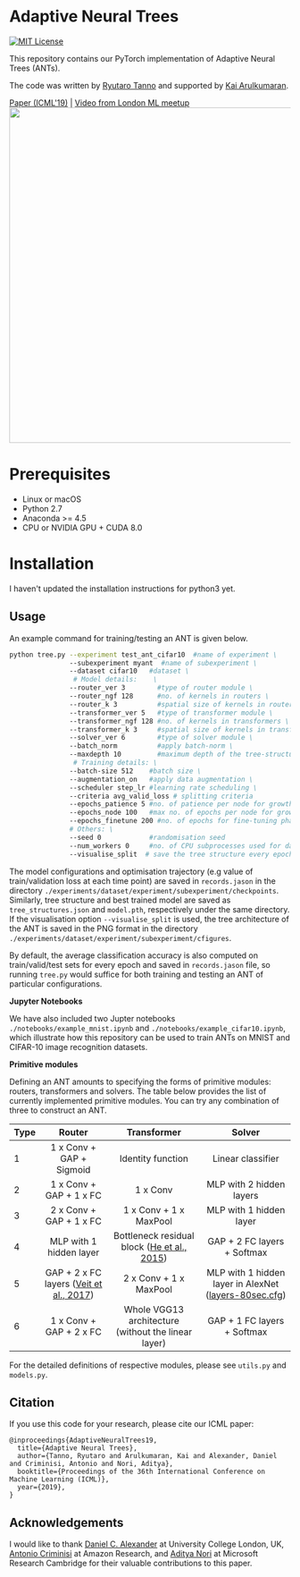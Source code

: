 # Adaptive Neural Trees

[![MIT License](https://img.shields.io/badge/license-MIT-blue.svg)](LICENSE.md)

This repository contains our PyTorch implementation of Adaptive Neural Trees (ANTs).

The code was written by [Ryutaro Tanno](https://rt416.github.io/) and 
supported by [Kai Arulkumaran](http://kaixhin.com). 

[Paper (ICML'19)](http://proceedings.mlr.press/v97/tanno19a.html) | [Video from London ML meetup](https://www.youtube.com/watch?v=v0bv0HTboOg&t=376s)
<img src='images/cover.png' width="600px"/>


# Prerequisites
- Linux or macOS
- Python 2.7
- Anaconda >= 4.5 
- CPU or NVIDIA GPU + CUDA 8.0 

# Installation
I haven't updated the installation instructions for python3 yet.

## Usage

An example command for training/testing an ANT is given below.

```bash
python tree.py --experiment test_ant_cifar10  #name of experiment \
               --subexperiment myant  #name of subexperiment \
               --dataset cifar10   #dataset \
                # Model details:    \
               --router_ver 3        #type of router module \
               --router_ngf 128      #no. of kernels in routers \
               --router_k 3          #spatial size of kernels in routers \
               --transformer_ver 5   #type of transformer module \
               --transformer_ngf 128 #no. of kernels in transformers \
               --transformer_k 3     #spatial size of kernels in transformers \
               --solver_ver 6        #type of solver module \
               --batch_norm          #apply batch-norm \
               --maxdepth 10         #maximum depth of the tree-structure \
                # Training details: \
               --batch-size 512    #batch size \
               --augmentation_on   #apply data augmentation \
               --scheduler step_lr #learning rate scheduling \
               --criteria avg_valid_loss # splitting criteria
               --epochs_patience 5 #no. of patience per node for growth phase \
               --epochs_node 100   #max no. of epochs per node for growth phase \
               --epochs_finetune 200 #no. of epochs for fine-tuning phase \
               # Others: \
               --seed 0            #randomisation seed
               --num_workers 0     #no. of CPU subprocesses used for data loading \
               --visualise_split  # save the tree structure every epoch \
```
The model configurations and optimisation trajectory (e.g value of
train/validation loss at each time point) are saved in `records.jason` in the 
directory `./experiments/dataset/experiment/subexperiment/checkpoints`. Similarly,
tree structure and best trained model are saved as `tree_structures.json`
and `model.pth`, respectively under the same directory. If the visualisation option 
`--visualise_split` is used, the tree architecture of the ANT is saved in the PNG
format in the directory `./experiments/dataset/experiment/subexperiment/cfigures`.

By default, the average classification accuracy is also computed
on train/valid/test sets for every epoch and saved in `records.jason` file, so
running `tree.py` would suffice for both training and testing an ANT of particular 
configurations. 

**Jupyter Notebooks**

We have also included two Jupter notebooks `./notebooks/example_mnist.ipynb`
and `./notebooks/example_cifar10.ipynb`, which illustrate how this repository 
can be used to train ANTs on MNIST and CIFAR-10 image recognition datasets. 


**Primitive modules**

Defining an ANT amounts to specifying the forms of primitive modules: routers,
transformers and solvers. The table below provides the list of currently implemented
primitive modules. You can try any combination of three
to construct an ANT. 

| Type | Router | Transformer  | Solver |
| ------------- |:-------------:  | :-----------:|:-----:|
| 1     | 1 x Conv + GAP + Sigmoid | Identity function | Linear classifier  |
| 2     | 1 x Conv + GAP + 1 x FC   | 1 x Conv | MLP with 2 hidden layers  |
| 3     | 2 x Conv + GAP + 1 x FC   | 1 x Conv + 1 x MaxPool | MLP with 1 hidden layer |
| 4     | MLP with 1 hidden layer   | Bottleneck residual block ([He et al., 2015](https://arxiv.org/abs/1512.03385)) | GAP + 2 FC layers + Softmax |
| 5     | GAP + 2 x FC layers ([Veit et al., 2017](https://arxiv.org/abs/1711.11503)) | 2 x Conv + 1 x MaxPool | MLP with 1 hidden layer in AlexNet ([layers-80sec.cfg](https://github.com/BVLC/caffe/blob/master/examples/mnist/lenet.prototxt))    |
| 6     | 1 x Conv +  GAP + 2 x FC | Whole VGG13 architecture (without the linear layer) | GAP + 1 FC layers + Softmax  |

For the detailed definitions of respective modules, please see `utils.py` and 
`models.py`. 

## Citation
If you use this code for your research, please cite our ICML paper:
```
@inproceedings{AdaptiveNeuralTrees19,
  title={Adaptive Neural Trees},
  author={Tanno, Ryutaro and Arulkumaran, Kai and Alexander, Daniel and Criminisi, Antonio and Nori, Aditya},
  booktitle={Proceedings of the 36th International Conference on Machine Learning (ICML)},
  year={2019},
}
```

## Acknowledgements
I would like to thank
[Daniel C. Alexander](http://www0.cs.ucl.ac.uk/staff/d.alexander/) at University College London, UK, 
[Antonio Criminisi](https://scholar.google.co.uk/citations?user=YHmzvmMAAAAJ&hl=en/) at Amazon Research, 
and [Aditya Nori](https://www.microsoft.com/en-us/research/people/adityan/) at Microsoft Research Cambridge
for their valuable contributions to this paper. 





